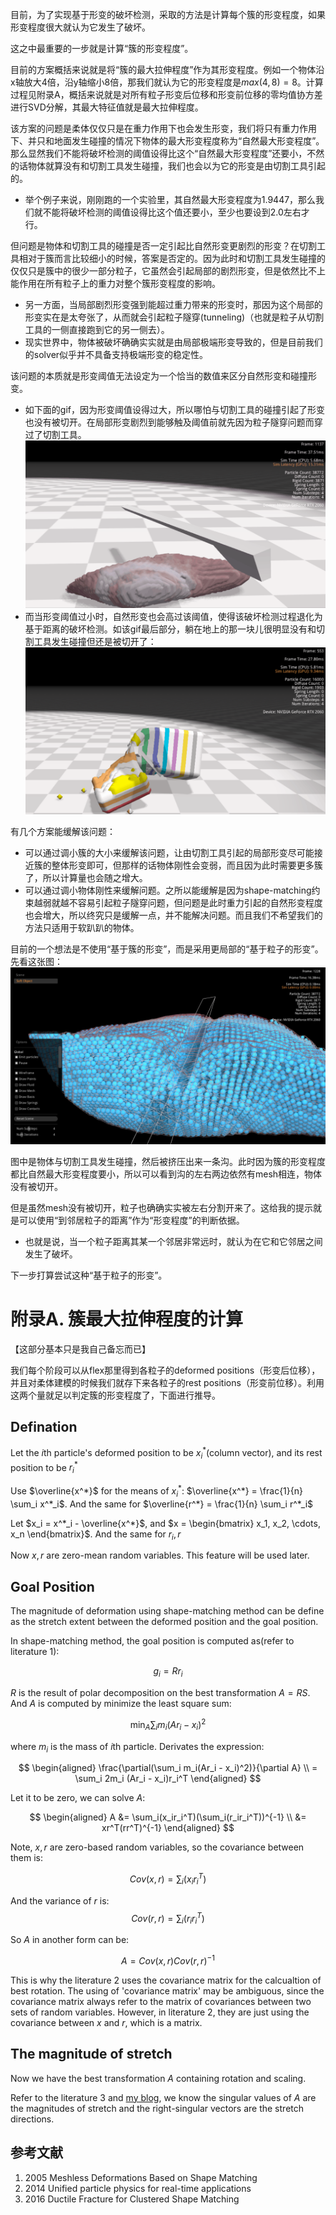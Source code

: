 目前，为了实现基于形变的破坏检测，采取的方法是计算每个簇的形变程度，如果形变程度很大就认为它发生了破坏。

这之中最重要的一步就是计算“簇的形变程度”。

目前的方案概括来说就是将“簇的最大拉伸程度”作为其形变程度。例如一个物体沿x轴放大4倍，沿y轴缩小8倍，那我们就认为它的形变程度是$max(4, 8) = 8$。计算过程见附录A，概括来说就是对所有粒子形变后位移和形变前位移的零均值协方差进行SVD分解，其最大特征值就是最大拉伸程度。

该方案的问题是柔体仅仅只是在重力作用下也会发生形变，我们将只有重力作用下、并只和地面发生碰撞的情况下物体的最大形变程度称为“自然最大形变程度”。那么显然我们不能将破坏检测的阈值设得比这个“自然最大形变程度”还要小，不然的话物体就算没有和切割工具发生碰撞，我们也会以为它的形变是由切割工具引起的。
* 举个例子来说，刚刚跑的一个实验里，其自然最大形变程度为1.9447，那么我们就不能将破坏检测的阈值设得比这个值还要小，至少也要设到2.0左右才行。

但问题是物体和切割工具的碰撞是否一定引起比自然形变更剧烈的形变？在切割工具相对于簇而言比较细小的时候，答案是否定的。因为此时和切割工具发生碰撞的仅仅只是簇中的很少一部分粒子，它虽然会引起局部的剧烈形变，但是依然比不上能作用在所有粒子上的重力对整个簇形变程度的影响。
* 另一方面，当局部剧烈形变强到能超过重力带来的形变时，那因为这个局部的形变实在是太夸张了，从而就会引起粒子隧穿(tunneling)（也就是粒子从切割工具的一侧直接跑到它的另一侧去）。
* 现实世界中，物体被破坏确确实实就是由局部极端形变导致的，但是目前我们的solver似乎并不具备支持极端形变的稳定性。

该问题的本质就是形变阈值无法设定为一个恰当的数值来区分自然形变和碰撞形变。
* 如下面的gif，因为形变阈值设得过大，所以哪怕与切割工具的碰撞引起了形变也没有被切开。在局部形变剧烈到能够触及阈值前就先因为粒子隧穿问题而穿过了切割工具。![](/ContactCut探索/基于簇的形变的问题_阈值过大.gif)
* 而当形变阈值过小时，自然形变也会高过该阈值，使得该破坏检测过程退化为基于距离的破坏检测。如该gif最后部分，躺在地上的那一块儿很明显没有和切割工具发生碰撞但还是被切开了：![](/ContactCut探索/基于簇的形变的问题_阈值过小.gif)

有几个方案能缓解该问题：
* 可以通过调小簇的大小来缓解该问题，让由切割工具引起的局部形变尽可能接近簇的整体形变即可，但那样的话物体刚性会变弱，而且因为此时需要更多簇了，所以计算量也会随之增大。
* 可以通过调小物体刚性来缓解问题。之所以能缓解是因为shape-matching约束越弱就越不容易引起粒子隧穿问题，但问题是此时重力引起的自然形变程度也会增大，所以终究只是缓解一点，并不能解决问题。而且我们不希望我们的方法只适用于软趴趴的物体。


目前的一个想法是不使用“基于簇的形变”，而是采用更局部的“基于粒子的形变”。先看这张图：
![](/ContactCut探索/看似完美的碰撞形变.PNG)

图中是物体与切割工具发生碰撞，然后被挤压出来一条沟。此时因为簇的形变程度都比自然最大形变程度要小，所以可以看到沟的左右两边依然有mesh相连，物体没有被切开。

但是虽然mesh没有被切开，粒子也确确实实被左右分割开来了。这给我的提示就是可以使用“到邻居粒子的距离”作为“形变程度”的判断依据。
* 也就是说，当一个粒子距离其某一个邻居非常远时，就认为在它和它邻居之间发生了破坏。

下一步打算尝试这种“基于粒子的形变”。










# 附录A. 簇最大拉伸程度的计算
【这部分基本只是我自己备忘而已】

我们每个阶段可以从flex那里得到各粒子的deformed positions（形变后位移），并且对柔体建模的时候我们就存下来各粒子的rest positions（形变前位移）。利用这两个量就足以判定簇的形变程度了，下面进行推导。

## Defination
Let the *i*th particle's deformed position to be $x^*_i$(column vector), and its rest position to be $r^*_i$

Use $\overline{x^*}$ for the means of $x^*_i$: $\overline{x^*} = \frac{1}{n} \sum_i x^*_i$.
And the same for $\overline{r^*} = \frac{1}{n} \sum_i r^*_i$

Let $x_i = x^*_i - \overline{x^*}$, and $x = \begin{bmatrix}
	x_1, x_2, \cdots, x_n
\end{bmatrix}$. And the same for $r_i, r$

Now $x, r$ are zero-mean random variables. This feature will be used later.


## Goal Position
The magnitude of deformation using shape-matching method can be define as the stretch extent between the deformed position and the goal position.

In shape-matching method, the goal position is computed as(refer to literature 1):

$$
	g_i = Rr_i
$$

$R$ is the result of polar decomposition on the best transformation $A = RS$. And $A$ is computed by minimize the least square sum:

$$
\min_A \sum_i m_i(Ar_i - x_i)^2
$$

where $m_i$ is the mass of *i*th particle. Derivates the expression:

$$
\begin{aligned}
	\frac{\partial(\sum_i m_i(Ar_i - x_i)^2)}{\partial A} \\
	= \sum_i 2m_i (Ar_i - x_i)r_i^T
\end{aligned}
$$

Let it to be zero, we can solve $A$:

$$
\begin{aligned}
	A &= \sum_i(x_ir_i^T)(\sum_i(r_ir_i^T))^{-1} \\
	&= xr^T(rr^T)^{-1}
\end{aligned}
$$

Note, $x, r$ are zero-based random variables, so the covariance between them is:

$$
	Cov(x, r) = \sum_i(x_ir_i^T)
$$

And the variance of $r$ is:
$$
	Cov(r, r) = \sum_i(r_i r_i^T)
$$

So $A$ in another form can be:

$$
	A = Cov(x, r) Cov(r,r)^{-1}
$$

This is why the literature 2 uses the covariance matrix for the calcualtion of best rotation. The using of 'covariance matrix' may be ambiguous, since the covariance matrix always refer to the matrix of covariances between two sets of random variables. However, in literature 2, they are just using the covariance between $x$ and $r$, which is a matrix.


## The magnitude of stretch
Now we have the best transformation $A$ containing rotation and scaling.

Refer to the literature 3 and [my blog](https://zhuanlan.zhihu.com/p/397600286), we know the singular values of $A$ are the magnitudes of stretch and the right-singular vectors are the stretch directions.


## 参考文献
1. 2005 Meshless Deformations Based on Shape Matching
2. 2014 Unified particle physics for real-time applications
3. 2016 Ductile Fracture for Clustered Shape Matching